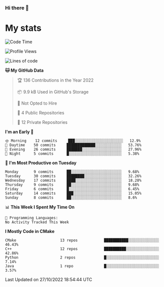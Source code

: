 ### Hi there 👋

# My stats

<!--START_SECTION:waka-->
![Code Time](http://img.shields.io/badge/Code%20Time-103%20hrs%2026%20mins-blue)

![Profile Views](http://img.shields.io/badge/Profile%20Views-1-blue)

![Lines of code](https://img.shields.io/badge/From%20Hello%20World%20I%27ve%20Written-58%20Thousand%20lines%20of%20code-blue)

**🐱 My GitHub Data** 

> 🏆 136 Contributions in the Year 2022
 > 
> 📦 9.9 kB Used in GitHub's Storage 
 > 
> 🚫 Not Opted to Hire
 > 
> 📜 4 Public Repositories 
 > 
> 🔑 12 Private Repositories  
 > 
**I'm an Early 🐤** 

```text
🌞 Morning    12 commits     ███░░░░░░░░░░░░░░░░░░░░░░   12.9% 
🌆 Daytime    50 commits     █████████████░░░░░░░░░░░░   53.76% 
🌃 Evening    26 commits     ███████░░░░░░░░░░░░░░░░░░   27.96% 
🌙 Night      5 commits      █░░░░░░░░░░░░░░░░░░░░░░░░   5.38%

```
📅 **I'm Most Productive on Tuesday** 

```text
Monday       9 commits      ██░░░░░░░░░░░░░░░░░░░░░░░   9.68% 
Tuesday      30 commits     ████████░░░░░░░░░░░░░░░░░   32.26% 
Wednesday    17 commits     ████░░░░░░░░░░░░░░░░░░░░░   18.28% 
Thursday     9 commits      ██░░░░░░░░░░░░░░░░░░░░░░░   9.68% 
Friday       6 commits      █░░░░░░░░░░░░░░░░░░░░░░░░   6.45% 
Saturday     14 commits     ███░░░░░░░░░░░░░░░░░░░░░░   15.05% 
Sunday       8 commits      ██░░░░░░░░░░░░░░░░░░░░░░░   8.6%

```


📊 **This Week I Spent My Time On** 

```text
💬 Programming Languages: 
No Activity Tracked This Week

```

**I Mostly Code in CMake** 

```text
CMake                    13 repos            ███████████░░░░░░░░░░░░░░   46.43% 
C++                      12 repos            ██████████░░░░░░░░░░░░░░░   42.86% 
Python                   2 repos             █░░░░░░░░░░░░░░░░░░░░░░░░   7.14% 
Java                     1 repo              █░░░░░░░░░░░░░░░░░░░░░░░░   3.57%

```



 Last Updated on 27/10/2022 18:54:44 UTC
<!--END_SECTION:waka-->
